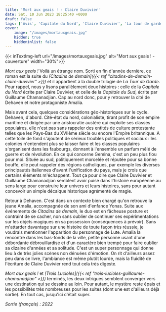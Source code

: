 ```yaml
---
title: 'Mort aux geais ! - Claire Duvivier'
date: Sat, 10 Jun 2023 18:25:40 +0000
draft: false
tags: ['Avis', 'Capitale du Nord', 'Claire Duvivier', 'La tour de garde', 'Roman', 'SFFF']
cover: 
    image: "/images/mortauxgeais.jpg"
    hidden: true
    hiddeninlist: false
---
```


{{< inTextImg-left url="/images/mortauxgeais.jpg" alt="Mort aux geais ! - couverture" width="30%">}}

_Mort aux geais !_ Voilà un étrange nom. Sorti en fin d'année dernière, ce roman est la suite du _[Citadins de demain]({{< ref "citadins-de-demain-claire-duvivier" >}})_ et il appartient à la double trilogie de _La Tour de Garde_. Pour rappel, nous y lisons parallèlement deux histoires : celle de la _Capitale du Nord_ écrite par Claire Duvivier, et celle de la _Capitale du Sud_, écrite par Guillaume Chamanadjian. Cap au nord donc, pour y retrouver la cité de Dehaven et notre protagoniste Amalia.

Mais avant cela, quelques considérations géo-historiques sur le cycle. Dehaven, d'abord. Cité-état du nord, colonialiste, tirant profit de son empire maritime et dirigée par une aristocratie austère qui exploite ses classes populaires, elle n'est pas sans rappeler des entités de culture protestante telles que les Pays-Bas du XVIIème siècle ou encore l'Empire britannique. A cette toile de fond s'ajoutent de sérieux troubles politiques et sociaux : les colonies n'entendent plus se laisser faire et les classes populaires s'organisent dans les faubourgs, donnant à l'ensemble un parfum mêlé de guerre et de révolution. En ce qui concerne Gemina, c'est un peu plus flou pour moi. Située au sud, politiquement morcelée et réputée pour sa bonne bouffe, elle peut rappeler des régions catholiques, par exemple les diverses principautés italiennes d'avant l'unification du pays, mais je crois que certains éléments m'échappent. Tout ça pour dire que Claire Duvivier et Guillaume Chamanadjian semblent avoir puisé dans l'histoire européenne au sens large pour construire leur univers et leurs histoires, sans pour autant concevoir un simple décalque historique agrémenté de magie.

Retour à Dehaven. C'est dans un contexte bien chargé qu'on retrouve la jeune Amalia, accompagnée de son ami d'enfance Yonas. Suite aux événements de _Citadins de demain_, le duo est en fâcheuse posture et contraint de se cacher, non sans oublier de continuer ses expérimentations sur les objets magiques en sa possession (conséquences à prévoir). Sans m'attarder davantage sur une histoire de toute façon très réussie, je voudrais mentionner l'apparition du personnage de Lute. Amalia la rencontre dans les bas-fonds de la ville, petite personne usant d'une débordante débrouillardise et d'un caractère bien trempé pour faire oublier sa dizaine d'années et sa solitude. C'est un super personnage qui donne lieu à de très jolies scènes non dénuées d'émotion. On rit d'ailleurs assez peu dans ce livre, l'ambiance est même plutôt lourde, mais la fluidité de l'écriture de Claire Duvivier rend tout cela très digeste.

_Mort aux geais !_ et _[Trois Lucioles]({{< ref "trois-lucioles-guillaume-chamanadjian" >}})_ terminés, les deux intrigues semblent converger vers une destination qui se dessine au loin. Pour autant, le mystère reste épais et les possibilités très nombreuses pour les suites (dont une est d'ailleurs déjà sortie). En tout cas, jusqu'ici c'était super.

_Sortie (français) : 2022_